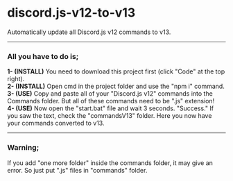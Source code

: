 # discord.js-v12-to-v13
Automatically update all Discord.js v12 commands to v13.

---------------------------
 ### **All you have to do is;**
 **1- (INSTALL)** You need to download this project first (click "Code" at the top right).<br>
 **2- (INSTALL)** Open cmd in the project folder and use the "npm i" command.<br>
 **3- (USE)** Copy and paste all of your "Discord.js v12" commands into the Commands folder. But all of these commands need to be ".js" extension!<br>
 **4- (USE)** Now open the "start.bat" file and wait 3 seconds. "Success." If you saw the text, check the "commandsV13" folder. Here you now have your commands converted to v13.
 
---------------------------
### **Warning;**
If you add "one more folder" inside the commands folder, it may give an error. So just put ".js" files in "commands" folder.
